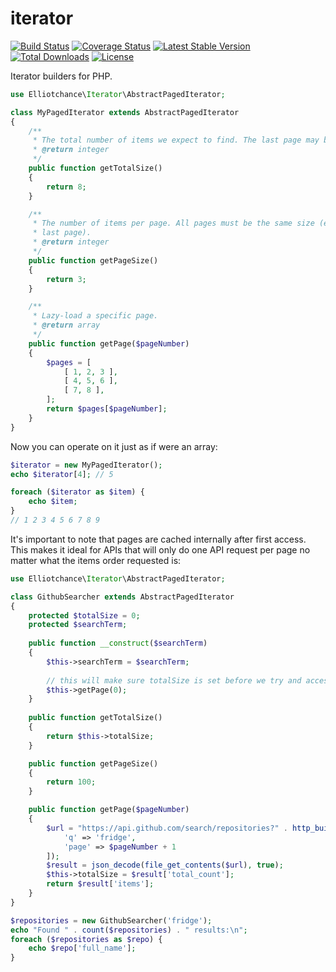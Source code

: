 iterator
========

[![Build Status](https://travis-ci.org/elliotchance/iterator.svg?branch=v1.0)](https://travis-ci.org/elliotchance/iterator)
[![Coverage Status](https://coveralls.io/repos/elliotchance/iterator/badge.png)](https://coveralls.io/r/elliotchance/iterator)
[![Latest Stable Version](https://poser.pugx.org/elliotchance/iterator/v/stable.svg)](https://packagist.org/packages/elliotchance/iterator)
[![Total Downloads](https://poser.pugx.org/elliotchance/iterator/downloads.svg)](https://packagist.org/packages/elliotchance/iterator)
[![License](https://poser.pugx.org/elliotchance/iterator/license.svg)](https://packagist.org/packages/elliotchance/iterator)

Iterator builders for PHP.

```php
use Elliotchance\Iterator\AbstractPagedIterator;

class MyPagedIterator extends AbstractPagedIterator
{
    /**
     * The total number of items we expect to find. The last page may be partial.
     * @return integer
     */
    public function getTotalSize()
    {
        return 8;
    }

    /**
     * The number of items per page. All pages must be the same size (except the
     * last page).
     * @return integer
     */
    public function getPageSize()
    {
        return 3;
    }

    /**
     * Lazy-load a specific page.
     * @return array
     */
    public function getPage($pageNumber)
    {
        $pages = [
            [ 1, 2, 3 ],
            [ 4, 5, 6 ],
            [ 7, 8 ],
        ];
        return $pages[$pageNumber];
    }
}
```

Now you can operate on it just as if were an array:

```php
$iterator = new MyPagedIterator();
echo $iterator[4]; // 5

foreach ($iterator as $item) {
    echo $item;
}
// 1 2 3 4 5 6 7 8 9
```

It's important to note that pages are cached internally after first access. This makes it ideal for
APIs that will only do one API request per page no matter what the items order requested is:

```php
use Elliotchance\Iterator\AbstractPagedIterator;

class GithubSearcher extends AbstractPagedIterator
{
    protected $totalSize = 0;
    protected $searchTerm;
    
    public function __construct($searchTerm)
    {
        $this->searchTerm = $searchTerm;
        
        // this will make sure totalSize is set before we try and access the data
        $this->getPage(0);
    }
    
    public function getTotalSize()
    {
        return $this->totalSize;
    }

    public function getPageSize()
    {
        return 100;
    }

    public function getPage($pageNumber)
    {
        $url = "https://api.github.com/search/repositories?" . http_build_query([
            'q' => 'fridge',
            'page' => $pageNumber + 1
        ]);
        $result = json_decode(file_get_contents($url), true);
        $this->totalSize = $result['total_count'];
        return $result['items'];
    }
}

$repositories = new GithubSearcher('fridge');
echo "Found " . count($repositories) . " results:\n";
foreach ($repositories as $repo) {
    echo $repo['full_name'];
}
```
